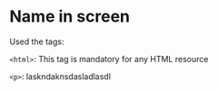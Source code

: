 # Name in screen

Used the tags:

`<html>`: This tag is mandatory for any HTML resource

`<p>`: laskndaknsdasladlasdl
